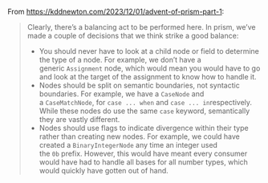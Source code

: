 
From https://kddnewton.com/2023/12/01/advent-of-prism-part-1:
> Clearly, there’s a balancing act to be performed here. In prism, we’ve made a couple of decisions that we think strike a good balance:
> - You should never have to look at a child node or field to determine the type of a node. For example, we don’t have a generic `Assignment` node, which would mean you would have to go and look at the target of the assignment to know how to handle it.
> - Nodes should be split on semantic boundaries, not syntactic boundaries. For example, we have a `CaseNode` and a `CaseMatchNode`, for `case ... when` and `case ... in`respectively. While these nodes do use the same `case` keyword, semantically they are vastly different.
> - Nodes should use flags to indicate divergence within their type rather than creating new nodes. For example, we could have created a `BinaryIntegerNode` any time an integer used the `0b` prefix. However, this would have meant every consumer would have had to handle all bases for all number types, which would quickly have gotten out of hand.